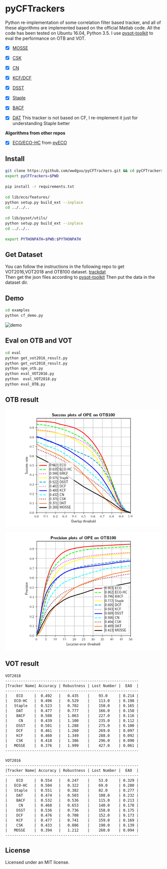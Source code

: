 # pyCFTrackers
Python re-implementation of some correlation filter based tracker, and all of these algorithms are implemented 
based on the official Matlab code. All the code has been tested on Ubuntu 16.04, Python 3.5.
I use [pysot-toolkit](https://github.com/StrangerZhang/pysot-toolkit) to eval the performance on OTB and VOT. 

- [x] [MOSSE](http://citeseerx.ist.psu.edu/viewdoc/download?doi=10.1.1.294.4992&rep=rep1&type=pdf)
- [x] [CSK](http://59.80.44.48/www.robots.ox.ac.uk/~joao/publications/henriques_eccv2012.pdf)
- [x] [CN](http://117.128.6.12/cache/www.cvl.isy.liu.se/research/objrec/visualtracking/colvistrack/CN_Tracking_CVPR14.pdf?ich_args2=465-31142901008185_f9df5d61efad793a151f3e0f467d3f75_10001002_9c896128d7c2f2d6933d518939a83798_91ccc5b03febd95ae516eb0f69b18b49)
- [x] [KCF/DCF](http://www.robots.ox.ac.uk/~joao/publications/henriques_tpami2015.pdf)
- [x] [DSST](http://www.cvl.isy.liu.se/research/objrec/visualtracking/scalvistrack/ScaleTracking_BMVC14.pdf)
- [x] [Staple](https://arxiv.org/pdf/1512.01355v2.pdf)
- [x] [BACF](http://openaccess.thecvf.com/content_ICCV_2017/papers/Galoogahi_Learning_Background-Aware_Correlation_ICCV_2017_paper.pdf)  
- [x] [DAT](https://www.tugraz.at/institute/icg/research/team-bischof/lrs/downloads/dat/)  This tracker is not based on CF, I re-implement it just for understanding Staple better  


**Algorithms from other repos**
- [x] [ECO/ECO-HC](https://arxiv.org/pdf/1611.09224v1.pdf) from [pyECO](https://github.com/StrangerZhang/pyECO)



## Install
``` bash
git clone https://github.com/wwdguu/pyCFTrackers.git && cd pyCFTrackers
export pyCFTrackers=$PWD

pip install -r requirements.txt

cd lib/eco/features/
python setup.py build_ext --inplace
cd ../../..

cd lib/pysot/utils/
python setup.py build_ext --inplace
cd ../../..

export PYTHONPATH=$PWD:$PYTHONPATH
```

## Get Dataset
You can follow the instructions in the following repo to get VOT2016,VOT2018 and OTB100 dataset.
[trackdat](https://github.com/jvlmdr/trackdat/tree/master/python/trackdat)  
Then get the json files according to [pysot-toolkit](https://github.com/StrangerZhang/pysot-toolkit)
Then put the data in the dataset dir.

## Demo
``` bash
cd examples
python cf_demo.py
```
![demo](results/Coke_vis.gif)
## Eval on OTB and VOT
``` bash
cd eval
python get_vot2016_result.py
python get_vot2018_result.py
python ope_otb.py
python eval_VOT2016.py
python  eval_VOT2018.py
python eval_OTB.py
```

## OTB result

![Success Plots of OPE on OTB100](results/pytracker_OPE_OTB100_success.png) 

![Precision Plots of OPE on OTB100](results/pytracker_OPE_OTB100_precision.png)

## VOT result


```
VOT2018
------------------------------------------------------------
|Tracker Name| Accuracy | Robustness | Lost Number |  EAO  |
------------------------------------------------------------
|    ECO     |  0.492   |   0.435    |    93.0     | 0.214 |
|   ECO-HC   |  0.496   |   0.529    |    113.0    | 0.198 |
|   Staple   |  0.523   |   0.702    |    150.0    | 0.165 |
|    DAT     |  0.477   |   0.777    |    166.0    | 0.158 |
|    BACF    |  0.508   |   1.063    |    227.0    | 0.116 |
|     CN     |  0.439   |   1.100    |    235.0    | 0.112 |
|    DSST    |  0.501   |   1.288    |    275.0    | 0.100 |
|    DCF     |  0.461   |   1.260    |    269.0    | 0.097 |
|    KCF     |  0.460   |   1.349    |    288.0    | 0.092 |
|    CSK     |  0.418   |   1.386    |    296.0    | 0.090 |
|   MOSSE    |  0.376   |   1.999    |    427.0    | 0.061 |
------------------------------------------------------------

VOT2016
------------------------------------------------------------
|Tracker Name| Accuracy | Robustness | Lost Number |  EAO  |
------------------------------------------------------------
|    ECO     |  0.554   |   0.247    |    53.0     | 0.329 |
|   ECO-HC   |  0.504   |   0.322    |    69.0     | 0.280 |
|   Staple   |  0.551   |   0.382    |    82.0     | 0.277 |
|    DAT     |  0.474   |   0.503    |    108.0    | 0.232 |
|    BACF    |  0.532   |   0.536    |    115.0    | 0.213 |
|     CN     |  0.468   |   0.653    |    140.0    | 0.178 |
|    DSST    |  0.536   |   0.736    |    158.0    | 0.175 |
|    DCF     |  0.476   |   0.708    |    152.0    | 0.173 |
|    KCF     |  0.477   |   0.741    |    159.0    | 0.169 |
|    CSK     |  0.433   |   0.886    |    190.0    | 0.139 |
|   MOSSE    |  0.394   |   1.212    |    260.0    | 0.094 |
------------------------------------------------------------
```
## License
Licensed under an MIT license.



